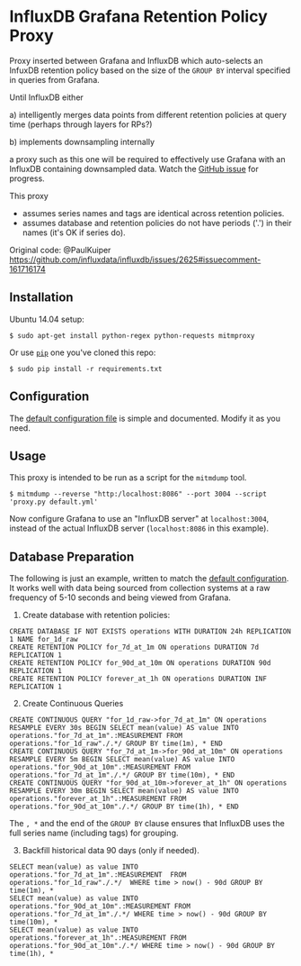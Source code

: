 # InfluxDB Grafana Retention Policy Proxy

Proxy inserted between Grafana and InfluxDB which auto-selects an
InfuxDB retention policy based on the size of the `GROUP BY` interval
specified in queries from Grafana.

Until InfluxDB either

a) intelligently merges data points from different retention policies
at query time (perhaps through layers for RPs?)

b) implements downsampling internally

a proxy such as this one will be required to effectively use Grafana
 with an InfluxDB containing downsampled data.  Watch the
 [GitHub issue](https://github.com/influxdata/influxdb/issues/5750)
 for progress.

This proxy

- assumes series names and tags are identical across retention
  policies.
- assumes database and retention policies do not have periods ('.') in
  their names (it's OK if series do).

Original code: @PaulKuiper https://github.com/influxdata/influxdb/issues/2625#issuecomment-161716174

## Installation

Ubuntu 14.04 setup:

```
$ sudo apt-get install python-regex python-requests mitmproxy
```

Or use [`pip`](https://docs.python.org/3.6/installing/index.html) one
you've cloned this repo:

```
$ sudo pip install -r requirements.txt
```

## Configuration

The [default configuration file](default.yml) is simple and
documented.  Modify it as you need.

## Usage

This proxy is intended to be run as a script for the `mitmdump` tool.

```
$ mitmdump --reverse "http:/localhost:8086" --port 3004 --script 'proxy.py default.yml'
```

Now configure Grafana to use an "InfluxDB server" at `localhost:3004`,
instead of the actual InfluxDB server (`localhost:8086` in this
example).

## Database Preparation

The following is just an example, written to match the
[default configuration](default.yml).  It works well with data being
sourced from collection systems at a raw frequency of 5-10 seconds and
being viewed from Grafana.

1) Create database with retention policies:

```
CREATE DATABASE IF NOT EXISTS operations WITH DURATION 24h REPLICATION 1 NAME for_1d_raw
CREATE RETENTION POLICY for_7d_at_1m ON operations DURATION 7d REPLICATION 1
CREATE RETENTION POLICY for_90d_at_10m ON operations DURATION 90d REPLICATION 1
CREATE RETENTION POLICY forever_at_1h ON operations DURATION INF REPLICATION 1
```

2) Create Continuous Queries

```
CREATE CONTINUOUS QUERY "for_1d_raw->for_7d_at_1m" ON operations RESAMPLE EVERY 30s BEGIN SELECT mean(value) AS value INTO operations."for_7d_at_1m".:MEASUREMENT FROM operations."for_1d_raw"./.*/ GROUP BY time(1m), * END
CREATE CONTINUOUS QUERY "for_7d_at_1m->for_90d_at_10m" ON operations RESAMPLE EVERY 5m BEGIN SELECT mean(value) AS value INTO operations."for_90d_at_10m".:MEASUREMENT FROM operations."for_7d_at_1m"./.*/ GROUP BY time(10m), * END
CREATE CONTINUOUS QUERY "for_90d_at_10m->forever_at_1h" ON operations RESAMPLE EVERY 30m BEGIN SELECT mean(value) AS value INTO operations."forever_at_1h".:MEASUREMENT FROM operations."for_90d_at_10m"./.*/ GROUP BY time(1h), * END
```

The `, *` and the end of the `GROUP BY` clause ensures that InfluxDB
uses the full series name (including tags) for grouping.

3) Backfill historical data 90 days (only if needed).

```
SELECT mean(value) as value INTO operations."for_7d_at_1m".:MEASUREMENT  FROM operations."for_1d_raw"./.*/  WHERE time > now() - 90d GROUP BY time(1m), *
SELECT mean(value) as value INTO operations."for_90d_at_10m".:MEASUREMENT FROM operations."for_7d_at_1m"./.*/ WHERE time > now() - 90d GROUP BY time(10m), *
SELECT mean(value) as value INTO operations."forever_at_1h".:MEASUREMENT FROM operations."for_90d_at_10m"./.*/ WHERE time > now() - 90d GROUP BY time(1h), *
```
